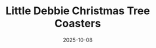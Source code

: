 ---
title: Little Debbie Christmas Tree Coasters
date: 2025-10-08
summary: Festive 3D-printed coasters inspired by the classic Little Debbie Christmas tree cakes, complete with playful icing and sprinkle details — a nostalgic holiday accent for mugs and cocoa cups.
tags: [Coasters, PLA]
photos: ["/assets/img/ld-tree-coasters-1.png"]
category: Holiday
detail: >
  Any longer notes you want to show on the item page only. Materials, print
  settings, quirks, assembly notes—whatever helps.
---